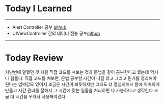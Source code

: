# Today I Learned
---

- Alert Controller 공부 [github](https://github.com/VincentGeranium/Swift-Study/tree/master/2019-04-10-AlertController-Study)
- UIViewController 간의 데이터 전송 공부[github](https://github.com/VincentGeranium/Swift-Study/tree/master/2019-04-10-UIViewController-Study)

---

# Today Review
지난번에 말했던 것 처럼 직접 코드를 쳐보는 것과 문법을 같이 공부한다고 했는데 역시나 힘들다.
직접 코드를 쳐보면, 문법 공부할 시간이 나질 않고 그리고 뭔가를 정리해야된다는 압박감도 있어서 조금은 시간이 빠듯하지만
그래도 더 열심히해서 몸에 익숙하게 만들고 시간 관리를 잘해서 그 시간에 맞는 일들을 처리하면 다 가능하다고 생각한다
조금 더 시간을 쪼개서 사용해야겠다